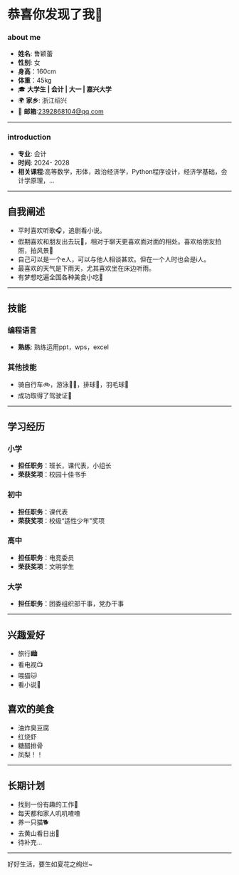 # 恭喜你发现了我👋

### about me
-  **姓名**: 鲁颖蕾
-  **性别**: 女
-  **身高**：160cm
-  **体重**：45kg
- 🎓 **大学生 | 会计 | 大一 | 嘉兴大学**  
- 🌍 **家乡**: 浙江绍兴  
- 📧 **邮箱**:2392868104@qq.com 

---

### introduction
- **专业**: 会计
- **时间**: 2024- 2028
- **相关课程**:高等数学，形体，政治经济学，Python程序设计，经济学基础，会计学原理，...
---

## 自我阐述

- 平时喜欢听歌🎧，追剧看小说。
- 假期喜欢和朋友出去玩🎒，相对于聊天更喜欢面对面的相处。喜欢给朋友拍照，拍风景📸
- 自己可以是一个e人，可以与他人相谈甚欢。但在一个人时也会是i人。
- 最喜欢的天气是下雨天，尤其喜欢坐在床边听雨。
- 有梦想吃遍全国各种美食小吃🍰

---

## 技能

### 编程语言
- **熟练**: 熟练运用ppt，wps，excel



### 其他技能
- 骑自行车🚲，游泳🏊‍♀️，排球🏐，羽毛球🏸
- 成功取得了驾驶证🪪

---


## 学习经历

### 小学
- **担任职务**：班长，课代表，小组长
- **荣获奖项**：校园十佳书手

### 初中
- **担任职务**：课代表
- **荣获奖项**：校级“适性少年"奖项

### 高中
- **担任职务**：电竞委员
- **荣获奖项**：文明学生

### 大学
- **担任职务**：团委组织部干事，党办干事


---

## 兴趣爱好
- 旅行🏙️
- 看电视📺
- 喂猫🐱
- 看小说📖

## 喜欢的美食
- 油炸臭豆腐
- 红烧虾
- 糖醋排骨
- 凤梨！！

---
## 长期计划
- 找到一份有趣的工作💼
- 每天都和家人叽叽喳喳
- 养一只猫🐕
- 去黄山看日出🌄
- 待补充...

---

好好生活，要生如夏花之绚烂~
